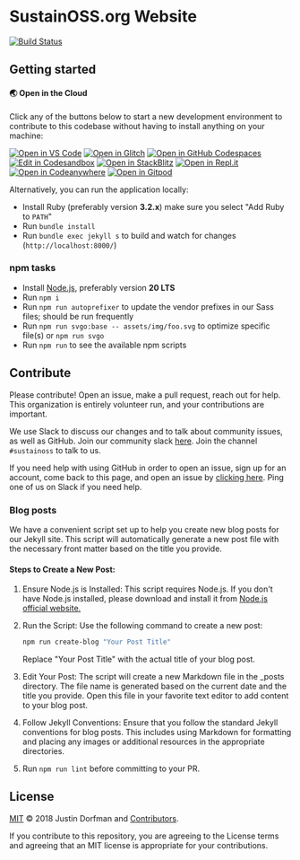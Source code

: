 # SustainOSS.org Website

[![Build Status](https://github.com/sustainers/sustainers.github.io/workflows/Tests/badge.svg)](https://github.com/sustainers/sustainers.github.io/actions?workflow=Tests)

## Getting started

#### 🌏  Open in the Cloud 

Click any of the buttons below to start a new development environment to contribute to this codebase without having to install anything on your machine:

[![Open in VS Code](https://img.shields.io/badge/Open%20in-VS%20Code-blue?logo=visualstudiocode)](https://vscode.dev/github/sustainers/sustainers.github.io)
[![Open in Glitch](https://img.shields.io/badge/Open%20in-Glitch-blue?logo=glitch)](https://glitch.com/edit/#!/import/github/sustainers/sustainers.github.io)
[![Open in GitHub Codespaces](https://github.com/codespaces/badge.svg)](https://codespaces.new/sustainers/sustainers.github.io)
[![Edit in Codesandbox](https://codesandbox.io/static/img/play-codesandbox.svg)](https://codesandbox.io/s/github/sustainers/sustainers.github.io)
[![Open in StackBlitz](https://developer.stackblitz.com/img/open_in_stackblitz.svg)](https://stackblitz.com/github/sustainers/sustainers.github.io)
[![Open in Repl.it](https://replit.com/badge/github/withastro/astro)](https://replit.com/github/sustainers/sustainers.github.io)
[![Open in Codeanywhere](https://codeanywhere.com/img/open-in-codeanywhere-btn.svg)](https://app.codeanywhere.com/#https://github.com/sustainers/sustainers.github.io)
[![Open in Gitpod](https://gitpod.io/button/open-in-gitpod.svg)](https://gitpod.io/#https://github.com/sustainers/sustainers.github.io)

Alternatively, you can run the application locally:

* Install Ruby (preferably version **3.2.x**) make sure you select "Add Ruby to `PATH`"
* Run `bundle install`
* Run `bundle exec jekyll s` to build and watch for changes (`http://localhost:8000/`)

### npm tasks

* Install [Node.js](https://nodejs.org/en/), preferably version **20 LTS**
* Run `npm i`
* Run `npm run autoprefixer` to update the vendor prefixes in our Sass files; should be run frequently
* Run `npm run svgo:base -- assets/img/foo.svg` to optimize specific file(s) or `npm run svgo`
* Run `npm run` to see the available npm scripts

## Contribute

Please contribute! Open an issue, make a pull request, reach out for help. This organization is entirely volunteer run, and your contributions are important.

We use Slack to discuss our changes and to talk about community issues, as well as GitHub. Join our community slack [here](https://slack.opencollective.org). Join the channel `#sustainoss` to talk to us.

If you need help with using GitHub in order to open an issue, sign up for an account, come back to this page, and open an issue by [clicking here](https://github.com/sustainers/sustainers.github.io/issues/new). Ping one of us on Slack if you need help.

### Blog posts

We have a convenient script set up to help you create new blog posts for our Jekyll site. This script will automatically generate a new post file with the necessary front matter based on the title you provide.

#### Steps to Create a New Post:

1. Ensure Node.js is Installed: This script requires Node.js. If you don't have Node.js installed, please download and install it from [Node.js official website.](https://nodejs.org/)

2. Run the Script: Use the following command to create a new post:

    ```bash
    npm run create-blog "Your Post Title"
    ```

    Replace "Your Post Title" with the actual title of your blog post.

3. Edit Your Post: The script will create a new Markdown file in the _posts directory. The file name is generated based on the current date and the title you provide. Open this file in your favorite text editor to add content to your blog post.

4. Follow Jekyll Conventions: Ensure that you follow the standard Jekyll conventions for blog posts. This includes using Markdown for formatting and placing any images or additional resources in the appropriate directories.

5. Run `npm run lint` before committing to your PR.

## License

[MIT](LICENSE) © 2018 Justin Dorfman and [Contributors](https://github.com/sustainers/sustainers.github.io/graphs/contributors).

If you contribute to this repository, you are agreeing to the License terms and agreeing that an MIT license is appropriate for your contributions.
